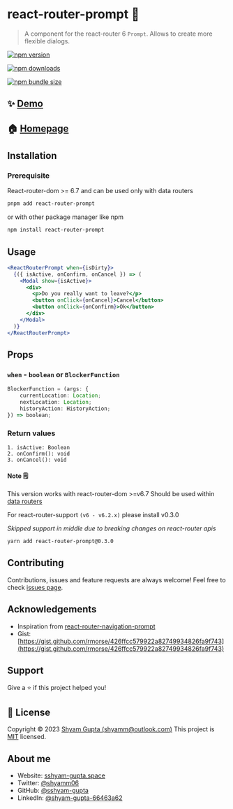 
# react-router-prompt 🚨

> A component for the react-router 6 `Prompt`. Allows to create more flexible dialogs.

[![npm version](https://img.shields.io/npm/v/react-router-prompt.svg)](https://www.npmjs.com/package/react-router-prompt)

[![npm downloads](https://img.shields.io/npm/dw/react-router-prompt.svg)](https://www.npmjs.com/package/react-router-prompt)

[![npm bundle size](https://img.shields.io/bundlephobia/minzip/react-router-prompt)](https://www.npmjs.com/package/react-router-prompt)

## ✨ [Demo](https://codesandbox.io/s/react-router-prompt-example-react-router-6-7-y9ug7z?file=/src/App.js)

## 🏠 [Homepage](https://github.com/sshyam-gupta/react-router-prompt#readme)

## Installation

### Prerequisite

React-router-dom >= 6.7 and can be used only with data routers

```bash
pnpm add react-router-prompt
```

or with other package manager like npm

```bash
npm install react-router-prompt
```

## Usage

```jsx
<ReactRouterPrompt when={isDirty}>
  {({ isActive, onConfirm, onCancel }) => (
    <Modal show={isActive}>
      <div>
        <p>Do you really want to leave?</p>
        <button onClick={onCancel}>Cancel</button>
        <button onClick={onConfirm}>Ok</button>
      </div>
    </Modal>
  )}
</ReactRouterPrompt>
```

## Props

### `when` - `boolean` or `BlockerFunction`

```ts
BlockerFunction = (args: {
    currentLocation: Location;
    nextLocation: Location;
    historyAction: HistoryAction;
}) => boolean;
```

### Return values

 ```
1. isActive: Boolean
2. onConfirm(): void
3. onCancel(): void
```

#### Note 🗒️

This version works with react-router-dom >=v6.7
Should be used within [data routers](https://reactrouter.com/en/6.8.1/routers/picking-a-router#using-v64-data-apis)

For react-router-support `(v6 - v6.2.x)` please install v0.3.0

_Skipped support in middle due to breaking changes on react-router apis_

```sh
yarn add react-router-prompt@0.3.0
```

## Contributing

Contributions, issues and feature requests are always welcome!
Feel free to check [issues page](https://github.com/sshyam-gupta/react-router-prompt/issues).

## Acknowledgements

- Inspiration from [react-router-navigation-prompt](https://www.npmjs.com/package/react-router-navigation-prompt)
- Gist: [https://gist.github.com/rmorse/426ffcc579922a82749934826fa9f743](https://gist.github.com/rmorse/426ffcc579922a82749934826fa9f743)

## Support

Give a ⭐️ if this project helped you!

## 📝 License

Copyright © 2023 [Shyam Gupta (shyamm@outlook.com)](https://github.com/sshyam-gupta)
This project is [MIT](https://github.com/sshyam-gupta/react-router-prompt/blob/main/LICENSE) licensed.

## About me

- Website: [sshyam-gupta.space](https://sshyam-gupta.space/)
- Twitter: [@shyamm06](https://twitter.com/shyamm06)
- GitHub: [@sshyam-gupta](https://github.com/sshyam-gupta)
- LinkedIn: [@shyam-gupta-66463a62](https://linkedin.com/in/https://www.linkedin.com/in/shyam-gupta-66463a62/)
